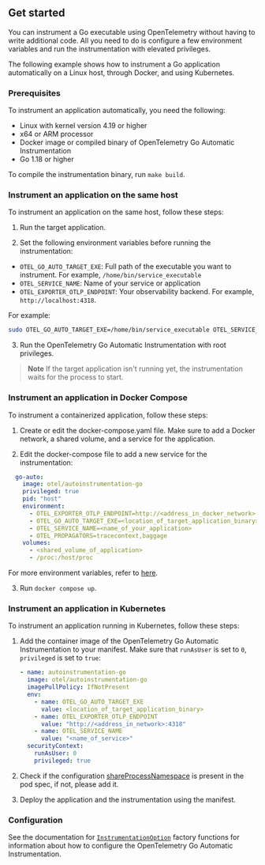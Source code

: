 ## Get started

You can instrument a Go executable using OpenTelemetry without having
to write additional code. All you need to do is configure a few environment
variables and run the instrumentation with elevated privileges.

The following example shows how to instrument a Go application
automatically on a Linux host, through Docker, and using Kubernetes.

### Prerequisites

To instrument an application automatically, you need the following:

- Linux with kernel version 4.19 or higher
- x64 or ARM processor
- Docker image or compiled binary of OpenTelemetry Go Automatic Instrumentation
- Go 1.18 or higher

To compile the instrumentation binary, run `make build`.

### Instrument an application on the same host

To instrument an application on the same host, follow these steps:

1. Run the target application.

2. Set the following environment variables before running the instrumentation:

  - `OTEL_GO_AUTO_TARGET_EXE`: Full path of the executable you want to
  instrument. For example, `/home/bin/service_executable`
  - `OTEL_SERVICE_NAME`: Name of your service or application
  - `OTEL_EXPORTER_OTLP_ENDPOINT`: Your observability backend. For example,
  `http://localhost:4318`.

  For example:

  ```sh
  sudo OTEL_GO_AUTO_TARGET_EXE=/home/bin/service_executable OTEL_SERVICE_NAME=my_service OTEL_EXPORTER_OTLP_ENDPOINT=http://localhost:4318 ./otel-go-instrumentation
  ```

3. Run the OpenTelemetry Go Automatic Instrumentation with root privileges.

> **Note**
> If the target application isn't running yet, the instrumentation waits for
> the process to start.

### Instrument an application in Docker Compose

To instrument a containerized application, follow these steps:

1. Create or edit the docker-compose.yaml file. Make sure to add a Docker
network, a shared volume, and a service for the application.

2. Edit the docker-compose file to add a new service for the instrumentation:

  ```yaml
    go-auto:
      image: otel/autoinstrumentation-go
      privileged: true
      pid: "host"
      environment:
        - OTEL_EXPORTER_OTLP_ENDPOINT=http://<address_in_docker_network>:4318
        - OTEL_GO_AUTO_TARGET_EXE=<location_of_target_application_binary>
        - OTEL_SERVICE_NAME=<name_of_your_application>
        - OTEL_PROPAGATORS=tracecontext,baggage
      volumes:
        - <shared_volume_of_application>
        - /proc:/host/proc
  ```

  For more environment variables, refer to [here](https://opentelemetry.io/docs/languages/sdk-configuration/).

3. Run `docker compose up`.

### Instrument an application in Kubernetes

To instrument an application running in Kubernetes, follow these steps:

1. Add the container image of the OpenTelemetry Go Automatic Instrumentation to your manifest. Make sure that `runAsUser` is set to `0`, `privileged` is set to `true`:

   ```yaml
   - name: autoinstrumentation-go
     image: otel/autoinstrumentation-go
     imagePullPolicy: IfNotPresent
     env:
       - name: OTEL_GO_AUTO_TARGET_EXE
         value: <location_of_target_application_binary>
       - name: OTEL_EXPORTER_OTLP_ENDPOINT
         value: "http://<address_in_network>:4318"
       - name: OTEL_SERVICE_NAME
         value: "<name_of_service>"
     securityContext:
       runAsUser: 0
       privileged: true
   ```
2. Check if the configuration [shareProcessNamespace](https://kubernetes.io/docs/tasks/configure-pod-container/share-process-namespace/) is present in the pod spec, if not, please add it.

3. Deploy the application and the instrumentation using the manifest.

### Configuration

See the documentation for
[`InstrumentationOption`](https://pkg.go.dev/go.opentelemetry.io/auto#InstrumentationOption)
factory functions for information about how to configure the OpenTelemetry Go
Automatic Instrumentation.
